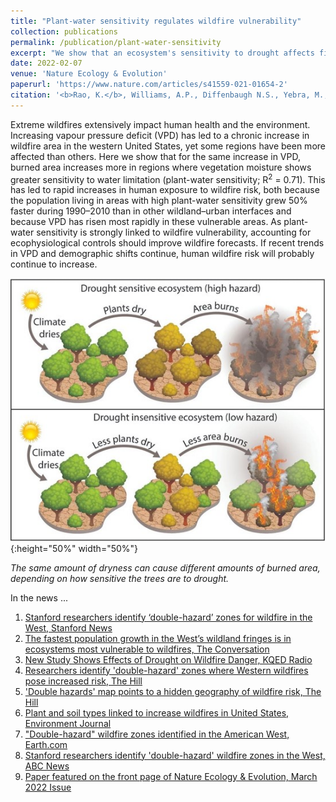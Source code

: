 ```yaml
---
title: "Plant-water sensitivity regulates wildfire vulnerability"
collection: publications
permalink: /publication/plant-water-sensitivity
excerpt: "We show that an ecosystem's sensitivity to drought affects fire hazard. "
date: 2022-02-07
venue: 'Nature Ecology & Evolution'
paperurl: 'https://www.nature.com/articles/s41559-021-01654-2'
citation: '<b>Rao, K.</b>, Williams, A.P., Diffenbaugh N.S., Yebra, M., & Konings, A.G. (2022). Plant-water sensitivity regulates wildfire vulnerability. <i>Nature Ecology & Evolution.</i>'
---
```


Extreme wildfires extensively impact human health and the environment. Increasing vapour pressure deficit (VPD) has led to a chronic increase in wildfire area in the western United States, yet some regions have been more affected than others. Here we show that for the same increase in VPD, burned area increases more in regions where vegetation moisture shows greater sensitivity to water limitation (plant-water sensitivity; R<sup>2</sup> = 0.71). This has led to rapid increases in human exposure to wildfire risk, both because the population living in areas with high plant-water sensitivity grew 50% faster during 1990–2010 than in other wildland–urban interfaces and because VPD has risen most rapidly in these vulnerable areas. As plant-water sensitivity is strongly linked to wildfire vulnerability, accounting for ecophysiological controls should improve wildfire forecasts. If recent trends in VPD and demographic shifts continue, human wildfire risk will probably continue to increase.

![The same amount of dryness can cause different amounts of burned area, depending on how sensitive the trees are to drought.](/images/pws_overview.jpg){:height="50%" width="50%"}

_The same amount of dryness can cause different amounts of burned area, depending on how sensitive the trees are to drought._

In the news ...

1. <a href="https://news.stanford.edu/2022/02/07/wildfire-burn-area/" target="_blank">Stanford researchers identify ‘double-hazard’ zones for wildfire in the West, Stanford News</a>
1. <a href="https://theconversation.com/the-fastest-population-growth-in-the-wests-wildland-fringes-is-in-ecosystems-most-vulnerable-to-wildfires-173410" target="_blank">The fastest population growth in the West’s wildland fringes is in ecosystems most vulnerable to wildfires, The Conversation</a>
1. <a href="https://omny.fm/shows/kqed-segmented-audio/new-study-shows-effects-of-drought-on-wildfire-dan" target="_blank">New Study Shows Effects of Drought on Wildfire Danger, KQED Radio</a>
1. <a href="https://thehill.com/changing-america/sustainability/environment/593300-researchers-identify-double-hazard-zones-where" target="_blank">Researchers identify 'double-hazard' zones where Western wildfires pose increased risk, The Hill</a>
1. <a href="https://thehill.com/policy/equilibrium-sustainability/593508-double-hazards-map-points-to-areas-at-highest-risk-for" target="_blank">'Double hazards' map points to a hidden geography of wildfire risk, The Hill</a>
1. <a href="https://environmentjournal.online/articles/plant-and-soil-types-linked-to-increase-wildfires-in-united-states/" target="_blank">Plant and soil types linked to increase wildfires in United States, Environment Journal</a>
1. <a href="https://www.earth.com/news/double-hazard-wildfire-zones-identified-in-the-american-west/" target="_blank">"Double-hazard" wildfire zones identified in the American West, Earth.com</a>
1. <a href="https://abc7news.com/stanford-double-hazard-wildfire-west-zones-california-sierra-nevada/11568793/" target="_blank">Stanford researchers identify 'double-hazard' wildfire zones in the West, ABC News</a>
1. <a href="https://www.nature.com/natecolevol/volumes/6/issues/3" target="_blank">Paper featured on the front page of Nature Ecology & Evolution, March 2022 Issue</a>

